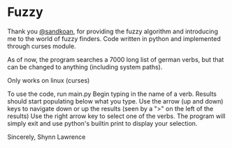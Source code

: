# Fuzzy
Thank you [@sandkoan](https://github.com/sandkoan), for providing the fuzzy algorithm and introducing me to the world of fuzzy finders.
Code written in python and implemented through curses module.

As of now, the program searches a 7000 long list of german verbs, but that can be changed to anything (including system paths).

Only works on linux (curses)

To use the code, run main.py
Begin typing in the name of a verb.
Results should start populating below what you type.
Use the arrow (up and down) keys to navigate down or up the results (seen by a ">" on the left of the results)
Use the right arrow key to select one of the verbs. The program will simply exit and use python's builtin print to display your selection.


Sincerely,
    Shynn Lawrence
